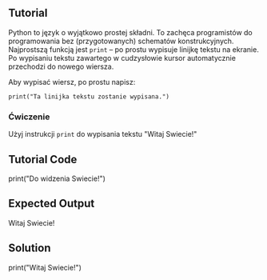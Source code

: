 Tutorial
--------

Python to język o wyjątkowo prostej składni. To zachęca programistów do programowania bez (przygotowanych) schematów konstrukcyjnych. Najprostszą funkcją jest `print` – po prostu wypisuje linijkę tekstu na ekranie.
Po wypisaniu tekstu zawartego w cudzysłowie kursor automatycznie przechodzi do nowego wiersza.

Aby wypisać wiersz, po prostu napisz:

    print("Ta linijka tekstu zostanie wypisana.")



### Ćwiczenie

Użyj instrukcji `print` do wypisania tekstu "Witaj Swiecie!"

Tutorial Code
-------------
print("Do widzenia Swiecie!")

Expected Output
---------------
Witaj Swiecie!

Solution
--------
print("Witaj Swiecie!")
